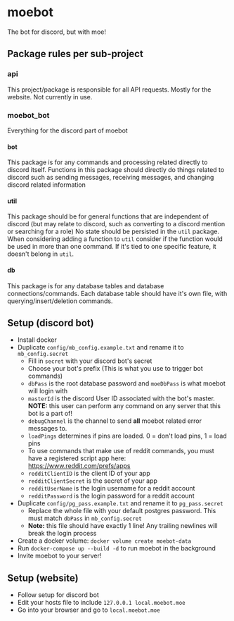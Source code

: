 # moebot
The bot for discord, but with moe!

## Package rules per sub-project
### api
This project/package is responsible for all API requests. Mostly for the website. Not currently in use.
### moebot_bot
Everything for the discord part of moebot
#### bot
This package is for any commands and processing related directly to discord itself.
Functions in this package should directly do things related to discord such as sending messages,
receiving messages, and changing discord related information
#### util
This package should be for general functions that are independent of discord (but may relate to discord, such as converting to a discord mention or searching for a role)
No state should be persisted in the `util` package. When considering adding a function to `util` consider if the function would
be used in more than one command. If it's tied to one specific feature, it doesn't belong in `util`.
#### db
This package is for any database tables and database connections/commands. Each database table should have it's own file, with querying/insert/deletion commands.

## Setup (discord bot)
* Install docker
* Duplicate `config/mb_config.example.txt` and rename it to `mb_config.secret`
    * Fill in `secret` with your discord bot's secret
    * Choose your bot's prefix (This is what you use to trigger bot commands)
    * `dbPass` is the root database password and `moeDbPass` is what moebot will login with
    * `masterId` is the discord User ID associated with the bot's master. __NOTE:__ this user can perform any command on any server that this bot is a part of!
    * `debugChannel` is the channel to send __all__ moebot related error messages to.
    * `loadPings` determines if pins are loaded. 0 = don't load pins, 1 = load pins
    * To use commands that make use of reddit commands, you must have a registered script app here: https://www.reddit.com/prefs/apps
    * `redditClientID` is the client ID of your app
    * `redditClientSecret` is the secret of your app
    * `redditUserName` is the login username for a reddit account
    * `redditPassword` is the login password for a reddit account
* Duplicate `config/pg_pass.example.txt` and rename it to `pg_pass.secret`
    * Replace the whole file with your default postgres password. This must match `dbPass` in `mb_config.secret`
    * __Note:__ this file should have exactly 1 line! Any trailing newlines will break the login process
* Create a docker volume: `docker volume create moebot-data`
* Run `docker-compose up --build -d` to run moebot in the background
* Invite moebot to your server!

## Setup (website)
* Follow setup for discord bot
* Edit your hosts file to include `127.0.0.1 local.moebot.moe`
* Go into your browser and go to `local.moebot.moe`

